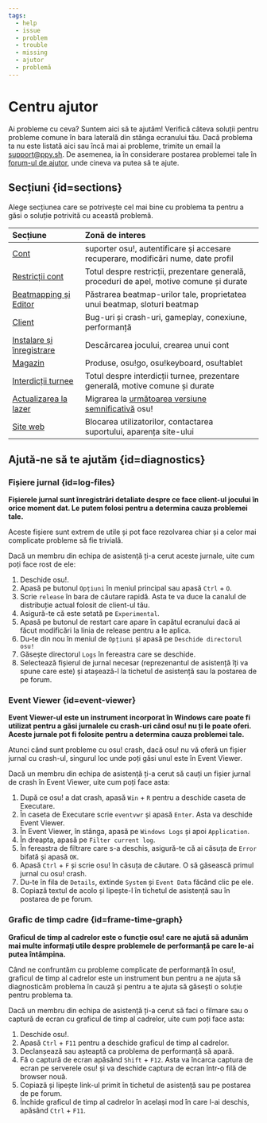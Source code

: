 ```yaml
---
tags:
  - help
  - issue
  - problem
  - trouble
  - missing
  - ajutor
  - problemă
---
```


# Centru ajutor

Ai probleme cu ceva? Suntem aici să te ajutăm! Verifică câteva soluții pentru probleme comune în bara laterală din stânga ecranului tău. Dacă problema ta nu este listată aici sau încă mai ai probleme, trimite un email la [support@ppy.sh](mailto:support@ppy.sh). De asemenea, ia în considerare postarea problemei tale în [forum-ul de ajutor](https://osu.ppy.sh/community/forums/5), unde cineva va putea să te ajute.

## Secțiuni {id=sections}

Alege secțiunea care se potrivește cel mai bine cu problema ta pentru a găsi o soluție potrivită cu această problemă.

| Secțiune | Zonă de interes |
| :-- | :-- |
| [Cont](/wiki/Help_centre/Account) | suporter osu!, autentificare și accesare recuperare, modificări nume, date profil |
| [Restricții cont](/wiki/Help_centre/Account_restrictions) | Totul despre restricții, prezentare generală, proceduri de apel, motive comune și durate |
| [Beatmapping și Editor](/wiki/Help_centre/Beatmapping) | Păstrarea beatmap-urilor tale, proprietatea unui beatmap, sloturi beatmap |
| [Client](/wiki/Help_centre/Client) | Bug-uri și crash-uri, gameplay, conexiune, performanță |
| [Instalare și înregistrare](/wiki/Help_centre/Installation_and_registration) | Descărcarea jocului, crearea unui cont |
| [Magazin](/wiki/Help_centre/Store) | Produse, osu!go, osu!keyboard, osu!tablet |
| [Interdicții turnee](/wiki/Help_centre/Tournament_bans) | Totul despre interdicții turnee, prezentare generală, motive comune și durate |
| [Actualizarea la lazer](/wiki/Help_centre/Upgrading_to_lazer) | Migrarea la [următoarea versiune semnificativă](/wiki/Client/Release_stream/Lazer) osu! |
| [Site web](/wiki/Help_centre/Website) | Blocarea utilizatorilor, contactarea suportului, aparența site-ului |

## Ajută-ne să te ajutăm {id=diagnostics}

### Fișiere jurnal {id=log-files}

**Fișierele jurnal sunt înregistrări detaliate despre ce face client-ul jocului în orice moment dat. Le putem folosi pentru a determina cauza problemei tale.**

Aceste fișiere sunt extrem de utile și pot face rezolvarea chiar și a celor mai complicate probleme să fie trivială.

Dacă un membru din echipa de asistență ți-a cerut aceste jurnale, uite cum poți face rost de ele:

1. Deschide osu!.
2. Apasă pe butonul `Opțiuni` în meniul principal sau apasă `Ctrl` + `O`.
3. Scrie `release` în bara de căutare rapidă. Asta te va duce la canalul de distribuție actual folosit de client-ul tău.
4. Asigură-te că este setată pe `Experimental`.
5. Apasă pe butonul de restart care apare în capătul ecranului dacă ai făcut modificări la linia de release pentru a le aplica.
6. Du-te din nou în meniul de `Opțiuni` și apasă pe `Deschide directorul osu!`
7. Găsește directorul `Logs` în fereastra care se deschide.
8. Selectează fișierul de jurnal necesar (reprezenantul de asistență îți va spune care este) și atașează-l la tichetul de asistență sau la postarea de pe forum.

### Event Viewer {id=event-viewer}

**Event Viewer-ul este un instrument incorporat în Windows care poate fi utilizat pentru a găsi jurnalele cu crash-uri când osu! nu ți le poate oferi. Aceste jurnale pot fi folosite pentru a determina cauza problemei tale.**

Atunci când sunt probleme cu osu! crash, dacă osu! nu vă oferă un fișier jurnal cu crash-ul, singurul loc unde poți găsi unul este în Event Viewer.

Dacă un membru din echipa de asistență ți-a cerut să cauți un fișier jurnal de crash în Event Viewer, uite cum poți face asta:

1. După ce osu! a dat crash, apasă `Win` + `R` pentru a deschide caseta de Executare.
2. În caseta de Executare scrie `eventvwr` și apasă `Enter`. Asta va deschide Event Viewer.
3. În Event Viewer, în stânga, apasă pe `Windows Logs` și apoi `Application`.
4. În dreapta, apasă pe `Filter current log`.
5. În fereastra de filtrare care s-a deschis, asigură-te că ai căsuța de `Error` bifată și apasă `OK`.
6. Apasă `Ctrl` + `F` și scrie osu! în căsuța de căutare. O să găsească primul jurnal cu osu! crash.
7. Du-te în fila de `Details`, extinde `System` și `Event Data` făcând clic pe ele.
8. Copiază textul de acolo și lipește-l în tichetul de asistență sau în postarea de pe forum.

### Grafic de timp cadre {id=frame-time-graph}

**Graficul de timp al cadrelor este o funcție osu! care ne ajută să adunăm mai multe informați utile despre problemele de performanță pe care le-ai putea întâmpina.**

Când ne confruntăm cu probleme complicate de performanță în osu!, graficul de timp al cadrelor este un instrument bun pentru a ne ajuta să diagnosticăm problema în cauză și pentru a te ajuta să găsești o soluție pentru problema ta.

Dacă un membru din echipa de asistență ți-a cerut să faci o filmare sau o captură de ecran cu graficul de timp al cadrelor, uite cum poți face asta:

1. Deschide osu!.
2. Apasă `Ctrl` + `F11` pentru a deschide graficul de timp al cadrelor.
3. Declanșează sau așteaptă ca problema de performanță să apară.
4. Fă o captură de ecran apăsând `Shift` + `F12`. Asta va încarca captura de ecran pe serverele osu! și va deschide captura de ecran într-o filă de browser nouă.
5. Copiază și lipește link-ul primit în tichetul de asistență sau pe postarea de pe forum.
6. Închide graficul de timp al cadrelor în același mod în care l-ai deschis, apăsând `Ctrl` + `F11`.
